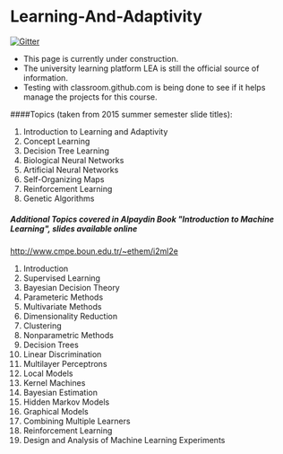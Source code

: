 Learning-And-Adaptivity
=======================
[![Gitter](https://badges.gitter.im/brsu/Learning-And-Adaptivity.svg)](https://gitter.im/brsu/Learning-And-Adaptivity?utm_source=badge&utm_medium=badge&utm_campaign=pr-badge)

- This page is currently under construction. 
- The university learning platform LEA is still the official source of information.
- Testing with classroom.github.com is being done to see if it helps manage the projects for this course.

####Topics (taken from 2015 summer semester slide titles):


1. Introduction to Learning and Adaptivity
2. Concept Learning
3. Decision Tree Learning
4. Biological Neural Networks
5. Artificial Neural Networks
6. Self-Organizing Maps
7. Reinforcement Learning
8. Genetic Algorithms


##### Additional Topics covered in Alpaydin Book "Introduction to Machine Learning", slides available online 
http://www.cmpe.boun.edu.tr/~ethem/i2ml2e

1. Introduction
2. Supervised Learning
3. Bayesian Decision Theory
4. Parameteric Methods
5. Multivariate Methods
6. Dimensionality Reduction
7. Clustering
8. Nonparametric Methods
9. Decision Trees
10. Linear Discrimination
11. Multilayer Perceptrons
12. Local Models
13. Kernel Machines
14. Bayesian Estimation
15. Hidden Markov Models
16. Graphical Models
17. Combining Multiple Learners
18. Reinforcement Learning
19. Design and Analysis of Machine Learning Experiments

